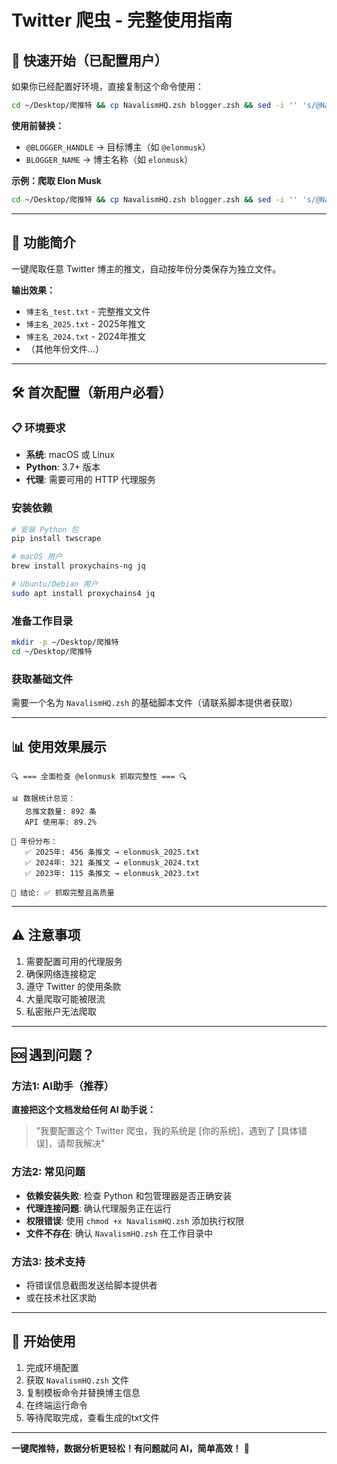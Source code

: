 # Twitter 爬虫 - 完整使用指南

## 🚀 快速开始（已配置用户）
如果你已经配置好环境，直接复制这个命令使用：

```bash
cd ~/Desktop/爬推特 && cp NavalismHQ.zsh blogger.zsh && sed -i '' 's/@NavalismHQ/@BLOGGER_HANDLE/' blogger.zsh && sed -i '' 's/--limit 1000/--limit 1000/' blogger.zsh && ./blogger.zsh && echo "📂 开始年份分类..." && name="BLOGGER_NAME" && for year in 2025 2024 2023 2022 2021 2020 2019 2018; do grep "^$year" ${name}_test.txt > ${name}_${year}.txt 2>/dev/null; count=$(wc -l < ${name}_${year}.txt 2>/dev/null || echo "0"); if [ "$count" -gt 0 ]; then echo "✅ $year年: $count 条推文 → ${name}_${year}.txt"; else rm -f ${name}_${year}.txt; fi; done
```

**使用前替换：**
- `@BLOGGER_HANDLE` → 目标博主（如 `@elonmusk`）
- `BLOGGER_NAME` → 博主名称（如 `elonmusk`）

**示例：爬取 Elon Musk**
```bash
cd ~/Desktop/爬推特 && cp NavalismHQ.zsh blogger.zsh && sed -i '' 's/@NavalismHQ/@elonmusk/' blogger.zsh && sed -i '' 's/--limit 1000/--limit 1000/' blogger.zsh && ./blogger.zsh && echo "📂 开始年份分类..." && name="elonmusk" && for year in 2025 2024 2023 2022 2021 2020 2019 2018; do grep "^$year" ${name}_test.txt > ${name}_${year}.txt 2>/dev/null; count=$(wc -l < ${name}_${year}.txt 2>/dev/null || echo "0"); if [ "$count" -gt 0 ]; then echo "✅ $year年: $count 条推文 → ${name}_${year}.txt"; else rm -f ${name}_${year}.txt; fi; done
```

---

## 🎯 功能简介
一键爬取任意 Twitter 博主的推文，自动按年份分类保存为独立文件。

**输出效果：**
- `博主名_test.txt` - 完整推文文件
- `博主名_2025.txt` - 2025年推文
- `博主名_2024.txt` - 2024年推文
- （其他年份文件...）

---

## 🛠️ 首次配置（新用户必看）

### 📋 环境要求
- **系统**: macOS 或 Linux
- **Python**: 3.7+ 版本
- **代理**: 需要可用的 HTTP 代理服务

### 安装依赖
```bash
# 安装 Python 包
pip install twscrape

# macOS 用户
brew install proxychains-ng jq

# Ubuntu/Debian 用户  
sudo apt install proxychains4 jq
```

### 准备工作目录
```bash
mkdir -p ~/Desktop/爬推特
cd ~/Desktop/爬推特
```

### 获取基础文件
需要一个名为 `NavalismHQ.zsh` 的基础脚本文件（请联系脚本提供者获取）

---

## 📊 使用效果展示
```
🔍 === 全面检查 @elonmusk 抓取完整性 === 🔍

📊 数据统计总览：
   总推文数量: 892 条
   API 使用率: 89.2%

📅 年份分布：
   ✅ 2025年: 456 条推文 → elonmusk_2025.txt
   ✅ 2024年: 321 条推文 → elonmusk_2024.txt
   ✅ 2023年: 115 条推文 → elonmusk_2023.txt

🏁 结论: ✅ 抓取完整且高质量
```

---

## ⚠️ 注意事项
1. 需要配置可用的代理服务
2. 确保网络连接稳定
3. 遵守 Twitter 的使用条款
4. 大量爬取可能被限流
5. 私密账户无法爬取

---

## 🆘 遇到问题？

### 方法1: AI助手（推荐）
**直接把这个文档发给任何 AI 助手说：**

> "我要配置这个 Twitter 爬虫，我的系统是 [你的系统]，遇到了 [具体错误]，请帮我解决"

### 方法2: 常见问题
- **依赖安装失败**: 检查 Python 和包管理器是否正确安装
- **代理连接问题**: 确认代理服务正在运行
- **权限错误**: 使用 `chmod +x NavalismHQ.zsh` 添加执行权限
- **文件不存在**: 确认 `NavalismHQ.zsh` 在工作目录中

### 方法3: 技术支持
- 将错误信息截图发送给脚本提供者
- 或在技术社区求助

---

## 🎉 开始使用
1. 完成环境配置
2. 获取 `NavalismHQ.zsh` 文件
3. 复制模板命令并替换博主信息
4. 在终端运行命令
5. 等待爬取完成，查看生成的txt文件

---

**一键爬推特，数据分析更轻松！有问题就问 AI，简单高效！** 🤖 